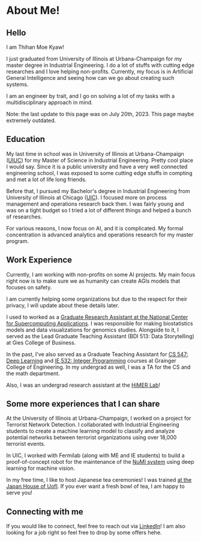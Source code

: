 # About Me!


## Hello

I am Thihan Moe Kyaw!

I just graduated from University of Illinois at Urbana-Champaign for my master degree in Industrial Engineering. I do a lot of stuffs with cutting edge researches and I love helping non-profits. Currently, my focus is in Artificial General Intelligence and seeing how can we go about creating such systems.

I am an engineer by trait, and I go on solving a lot of my tasks with a multidisciplinary approach in mind.

Note: the last update to this page was on July 20th, 2023. This page maybe extremely outdated.

## Education

My last time in school was in University of Illinois at Urbana-Champaign ([UIUC](https://illinois.edu)) for my Master of Science in Industrial Engineering. Pretty cool place I would say. Since it is a public university and have a very well connected engineering school, I was exposed to some cutting edge stuffs in compting and met a lot of life long friends.

Before that, I pursued my Bachelor's degree in Industrial Engineering from University of Illinois at Chicago ([UIC](https://www.uic.edu/)). I focused more on process management and operations research back then. I was fairly young and was on a tight budget so I tried a lot of different things and helped a bunch of researches.

For various reasons, I now focus on AI, and it is complicated. My formal concentration is advanced analytics and operations research for my master program.

## Work Experience

Currently, I am working with non-profits on some AI projects. My main focus right now is to make sure we as humanity can create AGIs models that focuses on safety.

I am currently helping some organizations but due to the respect for their privacy, I will update about these details later.

I used to worked as a [Graduate Research Assistant at the National Center for Supercomputing Applications](https://www.ncsa.illinois.edu/). I was responsible for making biostatistics models and data visualizations for genomics studies. Alongside to it, I served as the Lead Graduate Teaching Assistant (BDI 513: Data Storytelling) at Gies College of Business.

In the past, I've also served as a Graduate Teaching Assistant for [CS 547: Deep Learning](https://publish.illinois.edu/r-sowers/ie534-cs-547-fall-2022/) and [IE 532: Integer Programming](https://ise.illinois.edu/undergraduate/courses/ie511) courses at Grainger College of Engineering. In my undergrad as well, I was a TA for the CS and the math department.

Also, I was an undergrad research assistant at the [HiMER Lab](https://himer.lab.asu.edu/)!

## Some more experiences that I can share

At the University of Illinois at Urbana-Champaign, I worked on a project for Terrorist Network Detection. I collaborated with Industrial Engineering students to create a machine learning model to classify and analyze potential networks between terrorist organizations using over 18,000 terrorist events.

In UIC, I worked with Fermilab (along with ME and IE students) to build a proof-of-concept robot for the maintenance of the [NuMI system](https://en.wikipedia.org/wiki/NuMI) using deep learning for machine vision.

In my free time, I like to host Japanese tea ceremonies! I was trained [at the Japan House of UofI](https://urasenkeurbana.weebly.com/). If you ever want a fresh bowl of tea, I am happy to serve you!

## Connecting with me

If you would like to connect, feel free to reach out via [LinkedIn](https://www.linkedin.com/in/thihanmoekyaw)! I am also looking for a job right so feel free to drop by some offers hehe.
